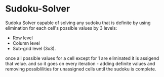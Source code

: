# Sudoku-Solver
Sudoku Solver capable of solving any sudoku that is definite by using elimination for each cell's possible values by 3 levels:
- Row level
- Column level
- Sub-grid level (3x3).

once all possible values for a cell except for 1 are eliminated it is assigend that velue.
and so it goes on every iteration - adding definite values and removing possiblilities for unassigned cells until the sudoku is complete.
